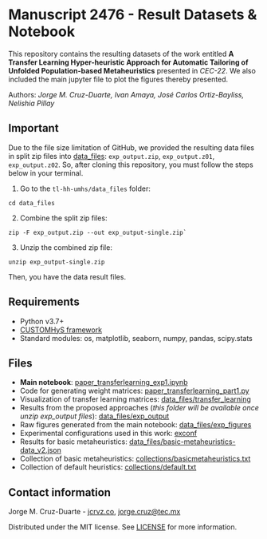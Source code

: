 # Manuscript 2476 - Result Datasets & Notebook

This repository contains the resulting datasets of the work entitled **A Transfer Learning Hyper-heuristic Approach for Automatic Tailoring of Unfolded Population-based Metaheuristics** presented in *CEC-22*. We also included the main jupyter file to plot the figures thereby presented. 

Authors: _Jorge M. Cruz-Duarte, Ivan Amaya, José Carlos Ortiz-Bayliss, Nelishia Pillay_

## Important

Due to the file size limitation of GitHub, we provided the resulting data files in split zip files into [data_files](./data_files): `exp_output.zip`, `exp_output.z01`, `exp_output.z02`. So, after cloning this repository, you must follow the steps below in your terminal.
1. Go to the `tl-hh-umhs/data_files` folder:
```shell
cd data_files
```
2. Combine the split zip files:
```shell
zip -F exp_output.zip --out exp_output-single.zip`
```
3. Unzip the combined zip file:
```shell
unzip exp_output-single.zip
```
Then, you have the data result files.

## Requirements
- Python v3.7+
- [CUSTOMHyS framework](https://github.com/jcrvz/customhys.git)
- Standard modules: os, matplotlib, seaborn, numpy, pandas, scipy.stats

## Files
- **Main notebook**: [paper_transferlearning_exp1.ipynb](./paper_transferlearning_exp1.ipynb)
- Code for generating weight matrices: [paper_transferlearning_part1.py](./paper_transferlearning_part1.py)
- Visualization of transfer learning matrices: [data_files/transfer_learning](./data_files/transfer_learning) 
- Results from the proposed approaches (_this folder will be available once unzip exp_output files_): [data_files/exp_output](./data_files/exp_output)
- Raw figures generated from the main notebook: [data_files/exp_figures](./data_files/exp_figures)
- Experimental configurations used in this work: [exconf](./exconf)
- Results for basic metaheuristics: [data_files/basic-metaheuristics-data_v2.json](./data_files/basic-metaheuristics-data_v2.json)
- Collection of basic metaheuristics: [collections/basicmetaheuristics.txt](./collections/basicmetaheuristics.txt)
- Collection of default heuristics: [collections/default.txt](./collections/default.txt)

## Contact information

Jorge M. Cruz-Duarte - [jcrvz.co](https://jcrvz.co), [jorge.cruz@tec.mx](mailto:jorge.cruz@tec.mx)

Distributed under the MIT license. See [LICENSE](./LICENSE) for more information.

